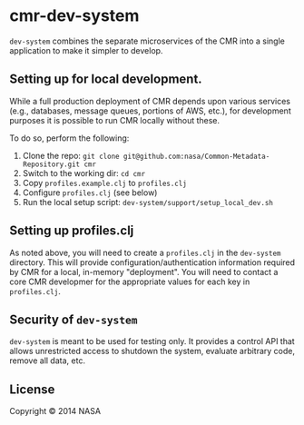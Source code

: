 # cmr-dev-system

`dev-system` combines the separate microservices of the CMR into a single
application to make it simpler to develop.

## Setting up for local development.

While a full production deployment of CMR depends upon various services (e.g.,
databases, message queues, portions of AWS, etc.), for development purposes it
is possible to run CMR locally without these.

To do so, perform the following:

1. Clone the repo: `git clone git@github.com:nasa/Common-Metadata-Repository.git cmr`
2. Switch to the working dir: `cd cmr`
3. Copy `profiles.example.clj` to `profiles.clj`
4. Configure `profiles.clj` (see below)
3. Run the local setup script: `dev-system/support/setup_local_dev.sh`

## Setting up profiles.clj

As noted above, you will need to create a `profiles.clj` in the `dev-system`
directory. This will provide configuration/authentication information required
by CMR for a local, in-memory "deployment". You will need to contact a core
CMR developmer for the appropriate values for each key in `profiles.clj`.

## Security of `dev-system`

`dev-system` is meant to be used for testing only. It provides a control API
that allows unrestricted access to shutdown the system, evaluate arbitrary
code, remove all data, etc.

## License

Copyright © 2014 NASA
